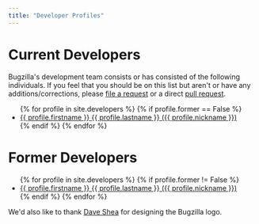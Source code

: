 ```yaml
---
title: "Developer Profiles"
---
```


# Current Developers

Bugzilla's development team consists or has consisted of the following
individuals. If you feel that
you should be on this list but aren't or have any additions/corrections, please
[file a request](https://bugzilla.mozilla.org/enter_bug.cgi?bug_file_loc=http%3A%2F%2Fwww.bugzilla.org%2Fdevelopers%2Fprofiles.html&bug_severity=normal&comment=Erase%20this%20and%20enter%20your%20changes%20or%20information%20here.%20%20You%20can%20upload%20your%20photo%20as%20an%20attachment%20if%20you%27re%20adding%2Fchanging%20a%20photo.%20%20Don%27t%20forget%20to%20update%20the%20summary%20above%21&component=bugzilla.org&op_sys=All&product=Bugzilla&rep_platform=All&short_desc=Add%2FUpdate%20info%20for%20%3Cchange%20this%20to%20your%20name%3E%20on%20the%20Developer%20Profiles&target_milestone=---&version=unspecified)
or a direct
[pull request](https://github.com/bugzilla/bugzilla.github.io).

<ul>
{% for profile in site.developers %}
  {% if profile.former == False %}
  <li><a href="{{ profile.url }}">{{ profile.firstname }} {{ profile.lastname }} ({{ profile.nickname }})</a></li>
  {% endif %}
{% endfor %}
</ul>

<h1>Former Developers</h1>

<ul>
{% for profile in site.developers %}
  {% if profile.former != False %}
  <li><a href="{{ profile.url }}">{{ profile.firstname }} {{ profile.lastname }} ({{ profile.nickname }})</a></li>
  {% endif %}
{% endfor %}
</ul>

We'd also like to thank [Dave Shea](http://mezzoblue.com/) for designing the Bugzilla logo.
